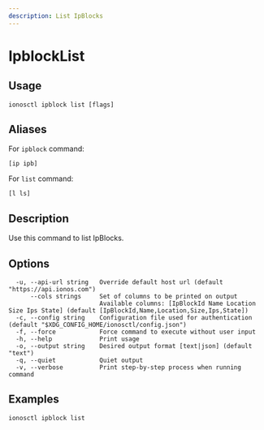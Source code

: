 ```yaml
---
description: List IpBlocks
---
```


# IpblockList

## Usage

```text
ionosctl ipblock list [flags]
```

## Aliases

For `ipblock` command:

```text
[ip ipb]
```

For `list` command:

```text
[l ls]
```

## Description

Use this command to list IpBlocks.

## Options

```text
  -u, --api-url string   Override default host url (default "https://api.ionos.com")
      --cols strings     Set of columns to be printed on output 
                         Available columns: [IpBlockId Name Location Size Ips State] (default [IpBlockId,Name,Location,Size,Ips,State])
  -c, --config string    Configuration file used for authentication (default "$XDG_CONFIG_HOME/ionosctl/config.json")
  -f, --force            Force command to execute without user input
  -h, --help             Print usage
  -o, --output string    Desired output format [text|json] (default "text")
  -q, --quiet            Quiet output
  -v, --verbose          Print step-by-step process when running command
```

## Examples

```text
ionosctl ipblock list
```

